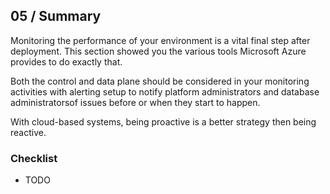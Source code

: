 ## 05 / Summary

Monitoring the performance of your environment is a vital final step after deployment.  This section showed you the various tools Microsoft Azure provides to do exactly that.

Both the control and data plane should be considered in your monitoring activities with alerting setup to notify platform administrators and database administratorsof issues before or when they start to happen.

With cloud-based systems, being proactive is a better strategy then being reactive.

### Checklist

- TODO